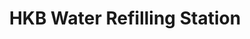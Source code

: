 ---
title: "HKB Water Refilling Station"
url: /la-trinidad/hkb-water-refilling-station/
shop: Wasser
---